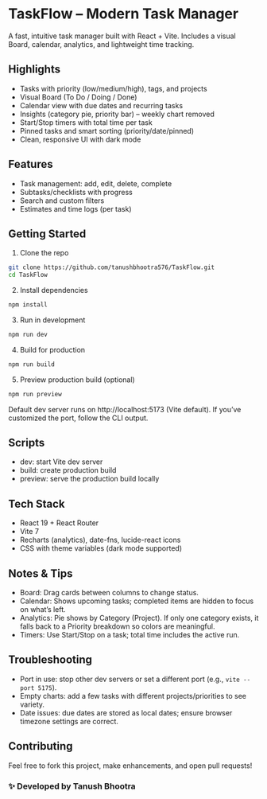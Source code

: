 # TaskFlow – Modern Task Manager

A fast, intuitive task manager built with React + Vite. Includes a visual Board, calendar, analytics, and lightweight time tracking.

## Highlights

- Tasks with priority (low/medium/high), tags, and projects
- Visual Board (To Do / Doing / Done)
- Calendar view with due dates and recurring tasks
- Insights (category pie, priority bar) – weekly chart removed
- Start/Stop timers with total time per task
- Pinned tasks and smart sorting (priority/date/pinned)
- Clean, responsive UI with dark mode

## Features

- Task management: add, edit, delete, complete
- Subtasks/checklists with progress
- Search and custom filters
- Estimates and time logs (per task)

## Getting Started

1) Clone the repo
```bash
git clone https://github.com/tanushbhootra576/TaskFlow.git
cd TaskFlow
```

2) Install dependencies
```bash
npm install
```

3) Run in development
```bash
npm run dev
```

4) Build for production
```bash
npm run build
```

5) Preview production build (optional)
```bash
npm run preview
```

Default dev server runs on http://localhost:5173 (Vite default). If you’ve customized the port, follow the CLI output.

## Scripts

- dev: start Vite dev server
- build: create production build
- preview: serve the production build locally

## Tech Stack

- React 19 + React Router
- Vite 7
- Recharts (analytics), date-fns, lucide-react icons
- CSS with theme variables (dark mode supported)

## Notes & Tips

- Board: Drag cards between columns to change status.
- Calendar: Shows upcoming tasks; completed items are hidden to focus on what’s left.
- Analytics: Pie shows by Category (Project). If only one category exists, it falls back to a Priority breakdown so colors are meaningful.
- Timers: Use Start/Stop on a task; total time includes the active run.

## Troubleshooting

- Port in use: stop other dev servers or set a different port (e.g., `vite --port 5175`).
- Empty charts: add a few tasks with different projects/priorities to see variety.
- Date issues: due dates are stored as local dates; ensure browser timezone settings are correct.

## Contributing
Feel free to fork this project, make enhancements, and open pull requests!

### ✨ Developed by Tanush Bhootra
